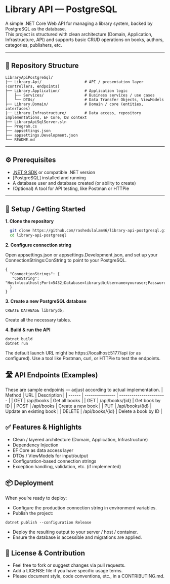 # Library API — PostgreSQL

A simple .NET Core Web API for managing a library system, backed by PostgreSQL as the database.  
This project is structured with clean architecture (Domain, Application, Infrastructure, API) and supports basic CRUD operations on books, authors, categories, publishers, etc.

---

## 📁 Repository Structure
```
LibraryApiPostgreSql/
├── Library.Api/                   # API / presentation layer (controllers, endpoints)
├── Library.Application/           # Application logic
│   ├── Services/                  # Business services / use cases
│   └── DTOs/                      # Data Transfer Objects, ViewModels
├── Library.Domain/                # Domain / core (entities, interfaces)
├── Library.Infrastructure/        # Data access, repository implementations, EF Core, DB context
├── LibraryApiSqlServer.sln
├── Program.cs
├── appsettings.json
├── appsettings.Development.json
└── README.md
```

---

## ⚙️ Prerequisites

- [.NET 9 SDK](https://dotnet.microsoft.com/download) or compatible .NET version  
- [PostgreSQL] installed and running  
- A database user and database created (or ability to create)  
- (Optional) A tool for API testing, like Postman or HTTPie  

---

## 🔧 Setup / Getting Started

**1. Clone the repository**

```bash
  git clone https://github.com/rashedulalam46/library-api-postgresql.git
  cd library-api-postgresql
```

**2. Configure connection string**
   
Open appsettings.json or appsettings.Development.json, and set up your ConnectionStrings:ConString to point to your PostgreSQL.

```
{
  "ConnectionStrings": {
   "ConString": "Host=localhost;Port=5432;Database=librarydb;Username=youruser;Password=yourpassword"   
  }
}
```
**3. Create a new PostgreSQL database**
```
CREATE DATABASE librarydb;
```

Create all the necessary tables.

**4. Build & run the API**

```
dotnet build
dotnet run
```

The default launch URL might be https://localhost:5177/api (or as configured). Use a tool like Postman, curl, or HTTPie to test the endpoints.

## 🛣️ API Endpoints (Examples)

These are sample endpoints — adjust according to actual implementation.
| Method | URL             | Description             |
| ------ | --------------- | ----------------------- |
| GET    | /api/books      | Get all books           |
| GET    | /api/books/{id} | Get book by ID          |
| POST   | /api/books      | Create a new book       |
| PUT    | /api/books/{id} | Update an existing book |
| DELETE | /api/books/{id} | Delete a book by ID     |

## ✅ Features & Highlights

- Clean / layered architecture (Domain, Application, Infrastructure)
- Dependency Injection
- EF Core as data access layer
- DTOs / ViewModels for input/output
- Configuration-based connection strings
- Exception handling, validation, etc. (if implemented)

 ## 📦 Deployment

When you’re ready to deploy:

- Configure the production connection string in environment variables.
- Publish the project:

```
dotnet publish --configuration Release
```

- Deploy the resulting output to your server / host / container.
- Ensure the database is accessible and migrations are applied.

##  📄 License & Contribution

- Feel free to fork or suggest changes via pull requests.
- Add a LICENSE file if you have specific usage terms.
- Please document style, code conventions, etc., in a CONTRIBUTING.md.





